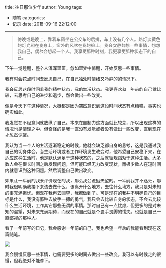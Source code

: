 title: 往日那位少年
author: Young
tags:
  - 随笔
categories:
  - 记录
date: 2018-09-16 22:12:00
---
> 傍晚或是晚上，靠着车窗坐在公交车的后排，车上没有几个人。路灯淡黄色的灯光照在我身上，窗外的风吹在我的脸上。我会安静的想一些事情，想想我自己，偶尔会想起一个人。我享受那种时刻，我更享受那种状态下的自己。

<!--more-->

下午一觉睡醒，整个人浑浑噩噩。忽如噩梦中惊醒，开始反思一些事情。

我有时会花点时间去反思自己，在自己独处时情绪又冷静的的情况下。

我会反思这段时间里我的精神状态，我的生活状态。我更喜欢和一年前的自己做比较，去思考自己的进步和退步，然会做出一些改变。

像是今天下午这种情况，大概都是因为突然意识到这段时间状态有点糟糕，事实也确实如此。

我发觉在不经意间就放纵了自己。本来在自制力这方面就比较差，所以出现这样的情况也是情理之中。但奇怪的是我一直没有发觉或者没有做出一些改变，直到现在才忽然惊醒。

我认为当一个人的生活逐渐稳定的时候，他就会缺乏都自身的思考，这是我通过我自己的切身体会。当生活环境或者工作环境发生改变时，他希望自己安稳下来，在适应这种生活时，他是默认满足于这种状态的，之后就循规蹈矩于这种生活。大多数人会在很长时间之后发现问题，但可能已经无力改变现状，而极少数人在短时间内就意识到这种问题。然后调整自己做出改变。

如果让一年前的我来评价现在的我，那么我会说挺失望的。一年前我并不迷茫，那时我很明确我接下来该去做什么，该离开什么地方，去往什么地方，我只是对未知的事充满担忧。但现在我再去回望，我都做到了。可是现在的我并不明确自己的目标是什么，我没有那种去放手一搏的勇气。我只会去比较自身的状态，不会去比较什么生活环境，工作其它那些无谓的事情。那时自己有一点忧虑，但更多的是对未知的渴望，对未来充满期待，而现在的自己就是个畏手畏脚的懦夫。也就是自己一直鄙视的那种人。

看了一年前写的日记，我会感谢一年前的自己，我也希望一年后的我能看到现在这篇随笔。

![](http://pe3n3jq9h.bkt.clouddn.com/blog/180916/L8ggCBI4LB.jpg?imageslim)

我会慢慢反思一些事情，也需要更多的时间去做出一些改变。我可以有时候走的很慢，但我绝对不能停下。